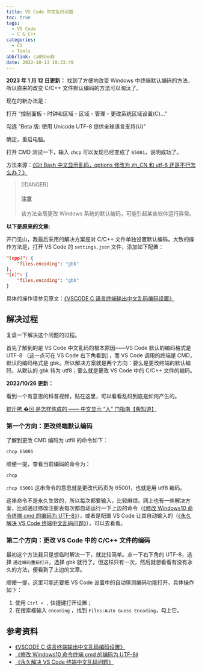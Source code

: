 ```yaml
---
title: VS Code 中文乱码问题
toc: true
tags:
  - VS Code
  - C & C++
categories:
  - CS
  - Tools
abbrlink: ca05bed5
date: 2022-10-13 19:33:49
---
```


**2023 年 1 月 12 日更新：** 找到了方便地改变 Windows 中终端默认编码的方法，所以原来的改变 C/C++ 文件默认编码的方法可以淘汰了。

<!--more-->

现在的新办法是：

打开 "控制面板 - 时钟和区域 - 区域 - 管理 - 更改系统区域设置(C)..."

勾选 "Beta 版: 使用 Unicode UTF-8 提供全球语言支持(U)"

确定，重启电脑。

打开 CMD 测试一下，输入 `chcp` 可以发现已经变成了 `65001`，说明成功了。

方法来源：[《Git Bash 中文显示乱码，options 修改为 zh_CN 和 utf-8 还是不行怎么办？》](https://blog.csdn.net/weixin_44285445/article/details/112325994)

> [!DANGER]
> #### 注意
>
> 该方法全局更改 Windows 系统的默认编码，可能引起某些软件运行异常。

**以下是原来的文章:**

开门见山，我最后采用的解决方案是对 C/C++ 文件单独设置默认编码。大致的操作方法是，打开 VS Code 的 `settings.json` 文件，添加如下配置：

```json
"[cpp]": {
    "files.encoding": "gbk"
},
"[c]": {
    "files.encoding": "gbk"
}
```

具体的操作请参见原文：[《VSCODE C 语言终端输出中文乱码编码设置》](https://blog.csdn.net/qq_45538473/article/details/107258234)

## 解决过程

复盘一下解决这个问题的过程。

首先了解到的是 VS Code 中文乱码的根本原因——VS Code 默认的编码格式是 UTF-8 （这一点可在 VS Code 右下角看到），而 VS Code 调用的终端是 CMD，默认的编码格式是 gbk。所以解决方案就是两个方向：要么是更改终端的默认编码，从默认的 gbk 转为 utf8；要么就是更改 VS Code 中的 C/C++ 文件的编码。

**2022/10/26 更新：**

看到一个有意思的科普视频，贴在这里，可以看看乱码到底是如何产生的。

[锟斤拷 �⊠ 是怎样炼成的 —— 中文显示 “⼊” 门指南【柴知道】](https://www.bilibili.com/video/BV1cB4y177QR/)

### 第一个方向：更改终端默认编码

了解到更改 CMD 编码为 utf8 的命令如下：

```bash
chcp 65001
```

顺便一提，查看当前编码的命令为：

```bash
chcp
```

`chcp 65001` 这串命令的意思就是更改代码页为 65001，也就是用 utf8 编码。

这串命令不是永久生效的，所以每次都要输入，比较麻烦。网上也有一些解决方案，比如通过修改注册表每次都自动运行一下上边的命令（[《修改 Windows10 命令终端 cmd 的编码为 UTF-8》](https://www.jianshu.com/p/f40e494dc01d)），或者是配置 VS Code 让其自动输入的（[《永久解决 VS Code 终端中文乱码问题》](https://blog.csdn.net/lzyws739307453/article/details/89823900)），可以去看看。

### 第二个方向：更改 VS Code 中的 C/C++ 文件的编码

最初这个方法我只是想临时解决一下，就比较简单。点一下右下角的 UTF-8，选择 `通过编码重新打开`，选择 gbk 就行了。但这样只有一次，然后就想看看有没有永久的方法，便看到了上边的文章。

顺便一提，这里可能还要把 VS Code 设置中的自动猜测编码功能打开，具体操作如下：

1. 使用 `Ctrl + ,` 快捷键打开设置；
2. 在搜索框输入 `encoding` ，找到 `Files:Auto Guess Encoding`，勾上它。

## 参考资料

- [《VSCODE C 语言终端输出中文乱码编码设置》](https://blog.csdn.net/qq_45538473/article/details/107258234)
- [《修改 Windows10 命令终端 cmd 的编码为 UTF-8》](https://www.jianshu.com/p/f40e494dc01d)
- [《永久解决 VS Code 终端中文乱码问题》](https://blog.csdn.net/lzyws739307453/article/details/89823900)
